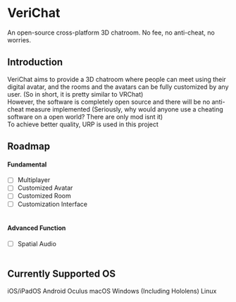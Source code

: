 # VeriChat
An open-source cross-platform 3D chatroom. No fee, no anti-cheat, no worries.
## Introduction
VeriChat aims to provide a 3D chatroom where people can meet using their digital avatar, and the rooms and the avatars can be fully customized by any user. (So in short, it is pretty similar to VRChat)<br />
However, the software is completely open source and there will be no anti-cheat measure implemented (Seriously, why would anyone use a cheating software on a open world? There are only mod isnt it)<br />
To achieve better quality, URP is used in this project
## Roadmap

#### Fundamental
- [ ] Multiplayer<br />
- [ ] Customized Avatar<br />
- [ ] Customized Room<br />
- [ ] Customization Interface<br /><br />

#### Advanced Function
- [ ] Spatial Audio<br /><br />

## Currently Supported OS
iOS/iPadOS
Android
Oculus
macOS
Windows (Including Hololens)
Linux


